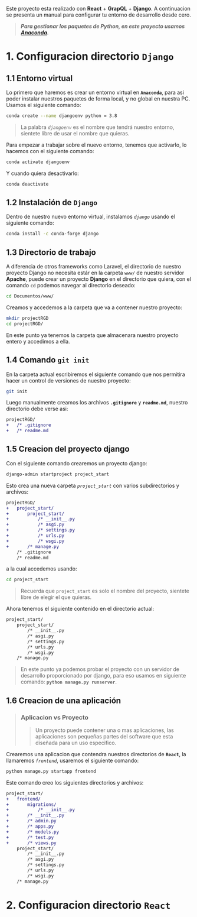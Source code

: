Este proyecto esta realizado con **React** + **GrapQL** + **Django**.
A continuacion se presenta un manual para configurar tu entorno de desarrollo desde cero.
>_**Para gestionar los paquetes de Python, en este proyecto usamos [Anaconda](https://www.anaconda.com/).**_

# 1. Configuracion directorio `Django`
## 1.1 Entorno virtual
Lo primero que haremos es crear un entorno virtual en **`Anaconda`**, para asi poder instalar nuestros paquetes de forma local, y no global en nuestra PC.
Usamos el siguiente comando:
``` sh
conda create --name djangoenv python = 3.8
```
> La palabra _`djangoenv`_ es el nombre que tendrá nuestro entorno, sientete libre de usar el nombre que quieras.

Para empezar a trabajar sobre el nuevo entorno, tenemos que activarlo, lo hacemos con el siguiente comando:

``` bash
conda activate djangoenv
```
Y cuando quiera desactivarlo:
``` bash
conda deactivate
```
## 1.2 Instalación de **`Django`**
Dentro de nuestro nuevo entorno virtual, instalamos _`django`_ usando el siguiente comando:
``` sh
conda install -c conda-forge django
```
## 1.3 Directorio de trabajo
A diferencia de otros frameworks como Laravel, el directorio de nuestro proyecto Django no necesita estár en la carpeta `www/` de nuestro servidor **Apache**, puede crear un proyecto **Django** en el directorio que quiera, con el comando `cd` podemos navegar al directorio deseado:
``` bash
cd Documentos/www/
```
Creamos y accedemos a la carpeta  que va a contener nuestro proyecto:
``` bash
mkdir projectRGD
cd projectRGD/
```
En este punto ya tenemos la carpeta que almacenara nuestro proyecto entero y accedimos a ella.

## 1.4 Comando `git init`

En la carpeta actual escribiremos el siguiente comando que nos permitira hacer un control de versiones de nuestro proyecto:
``` sh
git init
```
Luego manualmente creamos los archivos **`.gitignore`** y **`readme.md`**, nuestro directorio debe verse asi:
``` diff
projectRGD/
+	/* .gitignore
+	/* readme.md
```
## 1.5 Creacion del proyecto django

Con el siguiente comando crearemos un proyecto django:
``` bash
django-admin startproject project_start
```
Esto crea una nueva carpeta _`project_start`_ con varios subdirectorios y archivos:
``` diff
projectRGD/
+	project_start/
+		project_start/
+			/* __init__.py
+			/* asgi.py
+			/* settings.py
+			/* urls.py
+			/* wsgi.py
+		/* manage.py
	/* .gitignore
	/* readme.md
```
 a la cual accedemos usando:
``` bash
cd project_start
```
> Recuerda que `project_start` es solo el nombre del proyecto, sientete libre de elegir el que quieras.

Ahora tenemos el siguiente contenido en el directorio actual:
``` diff
project_start/
	project_start/
		/* __init__.py
		/* asgi.py
		/* settings.py
		/* urls.py
		/* wsgi.py
	/* manage.py
```
> En este punto ya podemos probar el proyecto con un servidor de desarrollo proporcionado por django, para eso usamos en siguiente comando: **`python manage.py runserver`**.
## 1.6 Creacion de una aplicación
> ### Aplicacion vs Proyecto
>> Un proyecto puede contener una o mas aplicaciones, las aplicaciones son pequeñas partes del software que esta diseñada para un uso especifico.

Crearemos una aplicacion que contendra nuestros directorios de **`React`**, la llamaremos _`frontend`_, usaremos el siguiente comando:
``` bash
python manage.py startapp frontend
```
Este comando creo los siguientes directorios y archivos:
``` diff
project_start/
+	frontend/
+		migrations/
+			/* __init__.py
+		/* __init__.py
+		/* admin.py
+		/* apps.py
+		/* models.py
+		/* test.py
+		/* views.py
	project_start/
		/* __init__.py
		/* asgi.py
		/* settings.py
		/* urls.py
		/* wsgi.py
	/* manage.py
```
# 2. Configuracion directorio `React`

